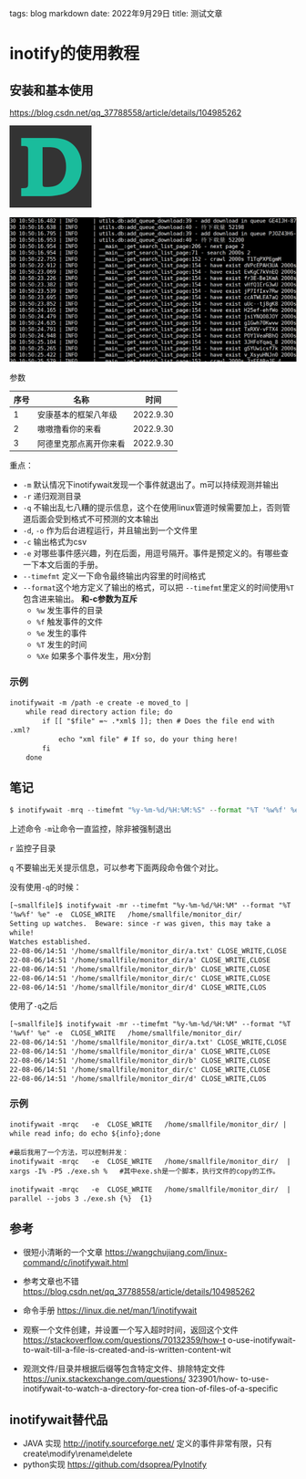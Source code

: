 tags: blog markdown
date: 2022年9月29日
title: 测试文章
# inotify的使用教程
## 安装和基本使用

https://blog.csdn.net/qq_37788558/article/details/104985262

![apple-touch-icon](apple-touch-icon.png)

![image-20220930105032755](image-20220930105032755.png)



参数

| 序号 | 名称                   | 时间      |
| ---- | ---------------------- | --------- |
| 1    | 安康基本的框架八年级   | 2022.9.30 |
| 2    | 嗷嗷撸看你的来看       | 2022.9.30 |
| 3    | 阿德里克那点离开你来看 | 2022.9.30 |

重点：

- `-m` 默认情况下inotifywait发现一个事件就退出了。m可以持续观测并输出
- `-r` 递归观测目录
- `-q` 不输出乱七八糟的提示信息，这个在使用linux管道时候需要加上，否则管道后面会受到格式不可预测的文本输出
- `-d`, `-o` 作为后台进程运行，并且输出到一个文件里
- `-c` 输出格式为csv
- `-e` 对哪些事件感兴趣，列在后面，用逗号隔开。事件是预定义的。有哪些查一下本文后面的手册。
- `--timefmt` 定义一下命令最终输出内容里的时间格式
- `--format`这个地方定义了输出的格式，可以把 `--timefmt`里定义的时间使用`%T`包含进来输出。 **和-c参数为互斥**
  - `%w`  发生事件的目录
  - `%f` 触发事件的文件
  - `%e` 发生的事件
  - `%T` 发生的时间
  - `%Xe` 如果多个事件发生，用`X`分割



### 示例

```shell
inotifywait -m /path -e create -e moved_to |
    while read directory action file; do
        if [[ "$file" =~ .*xml$ ]]; then # Does the file end with .xml?
            echo "xml file" # If so, do your thing here!
        fi
    done
```



## 笔记

```python
$ inotifywait -mrq --timefmt "%y-%m-%d/%H:%M:%S" --format "%T '%w%f' %e" -e  CLOSE_WRITE   /home/smallfile/monitor_dir/
```

上述命令 `-m`让命令一直监控，除非被强制退出

`r` 监控子目录

`q` 不要输出无关提示信息，可以参考下面两段命令做个对比。

没有使用`-q`的时候：

```shell
[~smallfile]$ inotifywait -mr --timefmt "%y-%m-%d/%H:%M" --format "%T '%w%f' %e" -e  CLOSE_WRITE   /home/smallfile/monitor_dir/
Setting up watches.  Beware: since -r was given, this may take a while!
Watches established.
22-08-06/14:51 '/home/smallfile/monitor_dir/a.txt' CLOSE_WRITE,CLOSE
22-08-06/14:51 '/home/smallfile/monitor_dir/a' CLOSE_WRITE,CLOSE
22-08-06/14:51 '/home/smallfile/monitor_dir/b' CLOSE_WRITE,CLOSE
22-08-06/14:51 '/home/smallfile/monitor_dir/c' CLOSE_WRITE,CLOSE
22-08-06/14:51 '/home/smallfile/monitor_dir/d' CLOSE_WRITE,CLOS
```

使用了`-q`之后

```shell
[~smallfile]$ inotifywait -mr --timefmt "%y-%m-%d/%H:%M" --format "%T '%w%f' %e" -e  CLOSE_WRITE   /home/smallfile/monitor_dir/
22-08-06/14:51 '/home/smallfile/monitor_dir/a.txt' CLOSE_WRITE,CLOSE
22-08-06/14:51 '/home/smallfile/monitor_dir/a' CLOSE_WRITE,CLOSE
22-08-06/14:51 '/home/smallfile/monitor_dir/b' CLOSE_WRITE,CLOSE
22-08-06/14:51 '/home/smallfile/monitor_dir/c' CLOSE_WRITE,CLOSE
22-08-06/14:51 '/home/smallfile/monitor_dir/d' CLOSE_WRITE,CLOS
```



### 示例

```shell
inotifywait -mrqc   -e  CLOSE_WRITE   /home/smallfile/monitor_dir/ | while read info; do echo ${info};done

#最后我用了一个方法，可以控制并发：
inotifywait -mrqc   -e  CLOSE_WRITE   /home/smallfile/monitor_dir/  | xargs -I% -P5 ./exe.sh %   #其中exe.sh是一个脚本，执行文件的copy的工作。

inotifywait -mrqc   -e  CLOSE_WRITE   /home/smallfile/monitor_dir/  | parallel --jobs 3 ./exe.sh {%}  {1}
```



## 参考

- 很短小清晰的一个文章 https://wangchujiang.com/linux-command/c/inotifywait.html
- 参考文章也不错 https://blog.csdn.net/qq_37788558/article/details/104985262

- 命令手册 https://linux.die.net/man/1/inotifywait
- 观察一个文件创建，并设置一个写入超时时间，返回这个文件 
https://stackoverflow.com/questions/70132359/how-t
o-use-inotifywait-to-wait-till-a-file-is-created-and-is-written-content-wit
- 观测文件/目录并根据后缀等包含特定文件、排除特定文件 
https://unix.stackexchange.com/questions/
323901/how-
to-use-inotifywait-to-watch-a-directory-for-crea
tion-of-files-of-a-specific



## inotifywait替代品

- JAVA 实现 http://jnotify.sourceforge.net/  定义的事件非常有限，只有 create\modify\rename\delete
- python实现 https://github.com/dsoprea/PyInotify